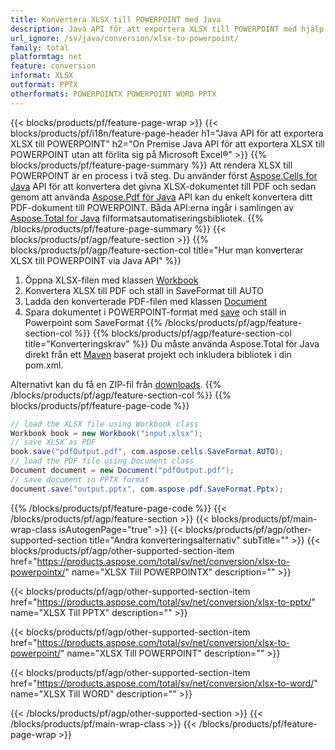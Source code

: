 ```yaml
---
title: Konvertera XLSX till POWERPOINT med Java
description: Java API för att exportera XLSX till POWERPOINT med hjälp av Excel eller Word
url_ignore: /sv/java/conversion/xlsx-to-powerpoint/
family: total
platformtag: net
feature: conversion
informat: XLSX
outformat: PPTX
otherformats: POWERPOINTX POWERPOINT WORD PPTX
---
```

{{< blocks/products/pf/feature-page-wrap >}}
{{< blocks/products/pf/i18n/feature-page-header h1="Java API för att exportera XLSX till POWERPOINT" h2="On Premise Java API för att exportera XLSX till POWERPOINT utan att förlita sig på Microsoft Excel&reg;" >}}
{{% blocks/products/pf/feature-page-summary %}}
Att rendera XLSX till POWERPOINT är en process i två steg. Du använder först [Aspose.Cells for Java](https://products.aspose.com/cells/java) API för att konvertera det givna XLSX-dokumentet till PDF och sedan genom att använda [Aspose.Pdf för Java](https://products.aspose.com/pdf/java) API kan du enkelt konvertera ditt PDF-dokument till POWERPOINT. Båda API:erna ingår i samlingen av [Aspose.Total for Java](https://products.aspose.com/total/java/) filformatsautomatiseringsbibliotek.
{{% /blocks/products/pf/feature-page-summary  %}}
{{< blocks/products/pf/agp/feature-section >}}
{{% blocks/products/pf/agp/feature-section-col title="Hur man konverterar XLSX till POWERPOINT via Java API" %}}
1. Öppna XLSX-filen med klassen [Workbook](https://reference.aspose.com/cells/java/com.aspose.cells/Workbook)
2. Konvertera XLSX till PDF och ställ in SaveFormat till AUTO
3. Ladda den konverterade PDF-filen med klassen [Document](https://reference.aspose.com/pdf/java/com.aspose.pdf/Document)
4. Spara dokumentet i POWERPOINT-format med [save](https://reference.aspose.com/pdf/java/com.aspose.pdf/Document#save-java.lang.String-com.aspose.pdf.SaveOptions-) och ställ in Powerpoint som SaveFormat
{{% /blocks/products/pf/agp/feature-section-col %}}
{{% blocks/products/pf/agp/feature-section-col title="Konverteringskrav" %}}
Du måste använda Aspose.Total för Java direkt från ett [Maven](https://repository.aspose.com/webapp/#/artifacts/browse/tree/General/repo/com/aspose/aspose-total) baserat projekt och inkludera bibliotek i din pom.xml.

Alternativt kan du få en ZIP-fil från [downloads](https://downloads.aspose.com/total/java).
{{% /blocks/products/pf/agp/feature-section-col %}}
{{% blocks/products/pf/feature-page-code %}}
```cs
// load the XLSX file using Workbook class
Workbook book = new Workbook("input.xlsx");
// save XLSX as PDF
book.save("pdfOutput.pdf", com.aspose.cells.SaveFormat.AUTO);
// load the PDF file using Document class
Document document = new Document("pdfOutput.pdf");
// save document in PPTX format
document.save("output.pptx", com.aspose.pdf.SaveFormat.Pptx);  
```
{{% /blocks/products/pf/feature-page-code %}}
{{< /blocks/products/pf/agp/feature-section >}}
{{< blocks/products/pf/main-wrap-class isAutogenPage="true" >}}
{{< blocks/products/pf/agp/other-supported-section title="Andra konverteringsalternativ" subTitle="" >}}
{{< blocks/products/pf/agp/other-supported-section-item href="https://products.aspose.com/total/sv/net/conversion/xlsx-to-powerpointx/" name="XLSX Till POWERPOINTX" description="" >}}

{{< blocks/products/pf/agp/other-supported-section-item href="https://products.aspose.com/total/sv/net/conversion/xlsx-to-pptx/" name="XLSX Till PPTX" description="" >}}

{{< blocks/products/pf/agp/other-supported-section-item href="https://products.aspose.com/total/sv/net/conversion/xlsx-to-powerpoint/" name="XLSX Till POWERPOINT" description="" >}}

{{< blocks/products/pf/agp/other-supported-section-item href="https://products.aspose.com/total/sv/net/conversion/xlsx-to-word/" name="XLSX Till WORD" description="" >}}


{{< /blocks/products/pf/agp/other-supported-section >}}
{{< /blocks/products/pf/main-wrap-class >}}
{{< /blocks/products/pf/feature-page-wrap >}}